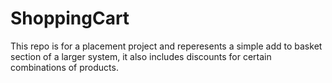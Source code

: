 # ShoppingCart
This repo is for a placement project and reperesents a simple add to basket section of a larger system, it also includes discounts for certain combinations of products. 
